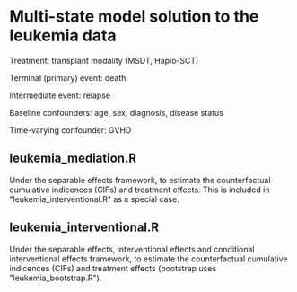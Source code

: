 # Multi-state model solution to the leukemia data

Treatment: transplant modality (MSDT, Haplo-SCT)

Terminal (primary) event: death

Intermediate event: relapse

Baseline confounders: age, sex, diagnosis, disease status

Time-varying confounder: GVHD


## leukemia_mediation.R
Under the separable effects framework, to estimate the counterfactual cumulative indicences (CIFs) and treatment effects.
This is included in "leukemia_interventional.R" as a special case.


## leukemia_interventional.R
Under the separable effects, interventional effects and conditional interventional effects framework, to estimate the counterfactual cumulative indicences (CIFs) and treatment effects (bootstrap uses "leukemia_bootstrap.R").
